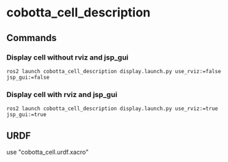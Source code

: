 # cobotta_cell_description

## Commands
### Display cell without rviz and jsp_gui
```
ros2 launch cobotta_cell_description display.launch.py use_rviz:=false jsp_gui:=false
```

### Display cell with rviz and jsp_gui
```
ros2 launch cobotta_cell_description display.launch.py use_rviz:=true jsp_gui:=true
```
## URDF

use "cobotta_cell.urdf.xacro"
